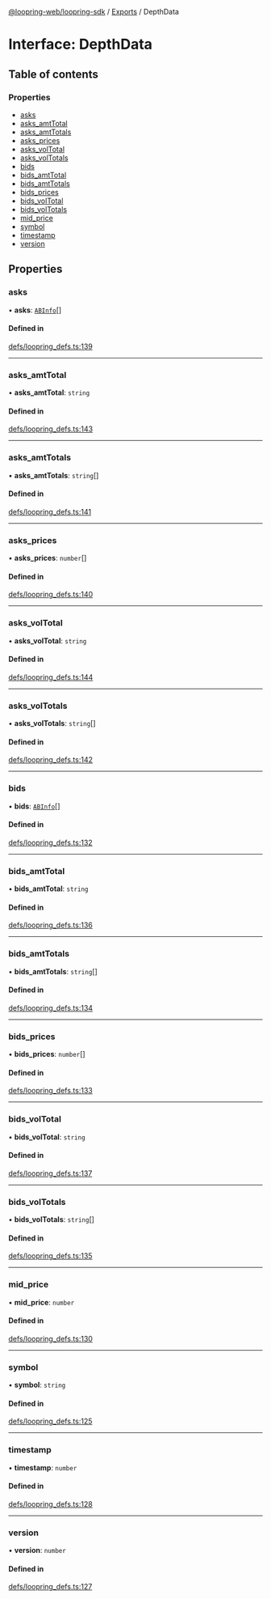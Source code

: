 [@loopring-web/loopring-sdk](../README.md) / [Exports](../modules.md) / DepthData

# Interface: DepthData

## Table of contents

### Properties

- [asks](DepthData.md#asks)
- [asks\_amtTotal](DepthData.md#asks_amttotal)
- [asks\_amtTotals](DepthData.md#asks_amttotals)
- [asks\_prices](DepthData.md#asks_prices)
- [asks\_volTotal](DepthData.md#asks_voltotal)
- [asks\_volTotals](DepthData.md#asks_voltotals)
- [bids](DepthData.md#bids)
- [bids\_amtTotal](DepthData.md#bids_amttotal)
- [bids\_amtTotals](DepthData.md#bids_amttotals)
- [bids\_prices](DepthData.md#bids_prices)
- [bids\_volTotal](DepthData.md#bids_voltotal)
- [bids\_volTotals](DepthData.md#bids_voltotals)
- [mid\_price](DepthData.md#mid_price)
- [symbol](DepthData.md#symbol)
- [timestamp](DepthData.md#timestamp)
- [version](DepthData.md#version)

## Properties

### asks

• **asks**: [`ABInfo`](ABInfo.md)[]

#### Defined in

[defs/loopring_defs.ts:139](https://github.com/Loopring/loopring_sdk/blob/a4b843d/src/defs/loopring_defs.ts#L139)

___

### asks\_amtTotal

• **asks\_amtTotal**: `string`

#### Defined in

[defs/loopring_defs.ts:143](https://github.com/Loopring/loopring_sdk/blob/a4b843d/src/defs/loopring_defs.ts#L143)

___

### asks\_amtTotals

• **asks\_amtTotals**: `string`[]

#### Defined in

[defs/loopring_defs.ts:141](https://github.com/Loopring/loopring_sdk/blob/a4b843d/src/defs/loopring_defs.ts#L141)

___

### asks\_prices

• **asks\_prices**: `number`[]

#### Defined in

[defs/loopring_defs.ts:140](https://github.com/Loopring/loopring_sdk/blob/a4b843d/src/defs/loopring_defs.ts#L140)

___

### asks\_volTotal

• **asks\_volTotal**: `string`

#### Defined in

[defs/loopring_defs.ts:144](https://github.com/Loopring/loopring_sdk/blob/a4b843d/src/defs/loopring_defs.ts#L144)

___

### asks\_volTotals

• **asks\_volTotals**: `string`[]

#### Defined in

[defs/loopring_defs.ts:142](https://github.com/Loopring/loopring_sdk/blob/a4b843d/src/defs/loopring_defs.ts#L142)

___

### bids

• **bids**: [`ABInfo`](ABInfo.md)[]

#### Defined in

[defs/loopring_defs.ts:132](https://github.com/Loopring/loopring_sdk/blob/a4b843d/src/defs/loopring_defs.ts#L132)

___

### bids\_amtTotal

• **bids\_amtTotal**: `string`

#### Defined in

[defs/loopring_defs.ts:136](https://github.com/Loopring/loopring_sdk/blob/a4b843d/src/defs/loopring_defs.ts#L136)

___

### bids\_amtTotals

• **bids\_amtTotals**: `string`[]

#### Defined in

[defs/loopring_defs.ts:134](https://github.com/Loopring/loopring_sdk/blob/a4b843d/src/defs/loopring_defs.ts#L134)

___

### bids\_prices

• **bids\_prices**: `number`[]

#### Defined in

[defs/loopring_defs.ts:133](https://github.com/Loopring/loopring_sdk/blob/a4b843d/src/defs/loopring_defs.ts#L133)

___

### bids\_volTotal

• **bids\_volTotal**: `string`

#### Defined in

[defs/loopring_defs.ts:137](https://github.com/Loopring/loopring_sdk/blob/a4b843d/src/defs/loopring_defs.ts#L137)

___

### bids\_volTotals

• **bids\_volTotals**: `string`[]

#### Defined in

[defs/loopring_defs.ts:135](https://github.com/Loopring/loopring_sdk/blob/a4b843d/src/defs/loopring_defs.ts#L135)

___

### mid\_price

• **mid\_price**: `number`

#### Defined in

[defs/loopring_defs.ts:130](https://github.com/Loopring/loopring_sdk/blob/a4b843d/src/defs/loopring_defs.ts#L130)

___

### symbol

• **symbol**: `string`

#### Defined in

[defs/loopring_defs.ts:125](https://github.com/Loopring/loopring_sdk/blob/a4b843d/src/defs/loopring_defs.ts#L125)

___

### timestamp

• **timestamp**: `number`

#### Defined in

[defs/loopring_defs.ts:128](https://github.com/Loopring/loopring_sdk/blob/a4b843d/src/defs/loopring_defs.ts#L128)

___

### version

• **version**: `number`

#### Defined in

[defs/loopring_defs.ts:127](https://github.com/Loopring/loopring_sdk/blob/a4b843d/src/defs/loopring_defs.ts#L127)
